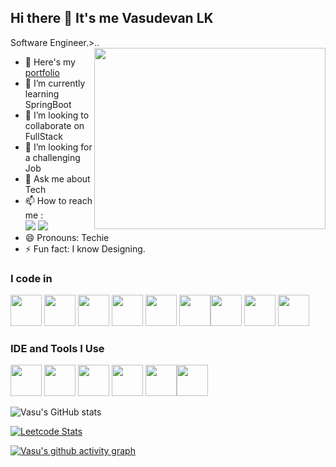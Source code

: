 ## Hi there 👋 It's me Vasudevan LK

Software Engineer.>..
<img align="right" width="370" height="290" src="https://i.pinimg.com/originals/47/f0/34/47f0342cec72b800463bf003eac1257e.gif">
- 🔭 Here's my [portfolio](https://vasudevan-fb3a1.web.app/)                                                 
- 🌱 I’m currently learning SpringBoot
- 👯 I’m looking to collaborate on FullStack
- 🤔 I’m looking for a challenging Job
- 💬 Ask me about Tech
- 📫 How to reach me :
<br />  [<img src="https://img.shields.io/badge/LinkedIn-0077B5?style=for-the-badge&logo=linkedin&logoColor=white" />](https://www.linkedin.com/in/VasuDevan/) [<img src="https://img.shields.io/badge/Discord-0077B5?style=for-the-badge&logo=discord&logoColor=white" />](https://discord.com/invite/WrPDTDMZAk)
- 😄 Pronouns: Techie
- ⚡ Fun fact: I know Designing.


### I code in
<img height="50" width="50" src="https://img.icons8.com/color/48/000000/python.png" />   <img height="50" width="50" src="https://img.icons8.com/color/48/000000/java-coffee-cup-logo.png" /> <img height="50" width="50" src="https://img.icons8.com/color/48/000000/html-5.png" /> <img height="50" width="50" src="https://img.icons8.com/color/48/000000/css3.png" />  <img height="50" width="50" src="https://img.icons8.com/color/48/000000/bootstrap.png" />
<img height="50" width="50" src="https://img.icons8.com/color/48/000000/javascript.png"/><img height="50" width="50" src="https://img.icons8.com/fluent/48/000000/arduino.png"/> <img height="50" width="50" src="https://img.icons8.com/color/48/000000/flutter.png"/> <img height="50" width="50" src="https://img.icons8.com/color/48/000000/mysql-logo.png"/>

### IDE and Tools I Use
<img height="50" width="50" src="https://img.icons8.com/color/48/000000/visual-studio-code-2019.png"/> <img height="50" width="50" src="https://img.icons8.com/color/48/000000/android-studio.png"/> <img height="50" width="50" src="https://img.icons8.com/color/50/000000/git.png"/>   <img height="50" width="50" src="https://img.icons8.com/doodle/48/000000/adobe-illustrator.png"/> <img height="50" width="50" src="https://img.icons8.com/color/48/000000/figma--v1.png"/><img height="50" width="50" src="https://img.icons8.com/color/48/000000/canva--v1.png"/>



![Vasu's GitHub stats](https://github-readme-stats.vercel.app/api?username=vasudevanLK&theme=dark&show_icons=true&&hide=issues,contribs)

[![Leetcode Stats](https://leetcard.jacoblin.cool/VasudevanLK?ext=contest&theme=dark)](https://leetcode.com/VasudevanLK)

[![Vasu's github activity graph](https://github-readme-activity-graph.vercel.app/graph?username=vasudevanLK&bg_color=000000&color=ffffff&line=51f565&point=ffffff&area=true&hide_border=true)](https://github.com/ashutosh00710/github-readme-activity-graph)
